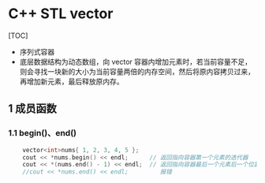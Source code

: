 # C++ STL vector
[TOC]
- 序列式容器
- 底层数据结构为动态数组，向 vector 容器内增加元素时，若当前容量不足，则会寻找一块新的大小为当前容量两倍的内存空间，然后将原内容拷贝过来，再增加新元素，最后释放原内存。
## 1 成员函数
### 1.1 begin()、end()
```C++
    vector<int>nums{ 1, 2, 3, 4, 5 };
    cout << *nums.begin() << endl;      // 返回指向容器第一个元素的迭代器
    cout << *(nums.end() - 1) << endl;  // 返回指向容器最后一个元素后一个位置的迭代器
    //cout << *nums.end() << endl;         报错
```